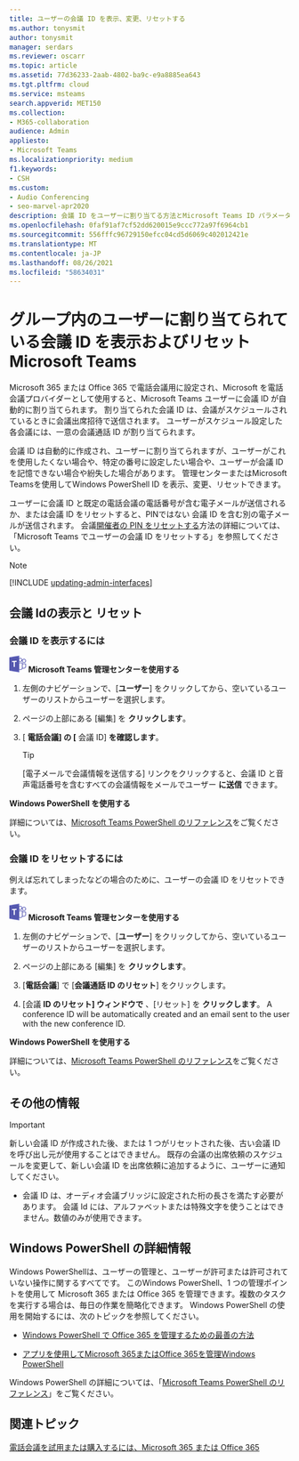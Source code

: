 ```yaml
---
title: ユーザーの会議 ID を表示、変更、リセットする
ms.author: tonysmit
author: tonysmit
manager: serdars
ms.reviewer: oscarr
ms.topic: article
ms.assetid: 77d36233-2aab-4802-ba9c-e9a8885ea643
ms.tgt.pltfrm: cloud
ms.service: msteams
search.appverid: MET150
ms.collection:
- M365-collaboration
audience: Admin
appliesto:
- Microsoft Teams
ms.localizationpriority: medium
f1.keywords:
- CSH
ms.custom:
- Audio Conferencing
- seo-marvel-apr2020
description: 会議 ID をユーザーに割り当てる方法とMicrosoft Teams ID パラメーターの設定方法について説明します。
ms.openlocfilehash: 0faf91af7cf52dd620015e9ccc772a97f6964cb1
ms.sourcegitcommit: 556fffc96729150efcc04cd5d6069c402012421e
ms.translationtype: MT
ms.contentlocale: ja-JP
ms.lasthandoff: 08/26/2021
ms.locfileid: "58634031"
---
```

# <a name="view-and-reset-a-conference-id-assigned-to-a-user-in-microsoft-teams"></a>グループ内のユーザーに割り当てられている会議 ID を表示およびリセットMicrosoft Teams

Microsoft 365 または Office 365 で電話会議用に設定され、Microsoft を電話会議プロバイダーとして使用すると、Microsoft Teams ユーザーに会議 ID が自動的に割り当てられます。 割り当てられた会議 ID は、会議がスケジュールされているときに会議出席招待で送信されます。 ユーザーがスケジュール設定した各会議には、一意の会議通話 ID が割り当てられます。 
  
会議 ID は自動的に作成され、ユーザーに割り当てられますが、ユーザーがこれを使用したくない場合や、特定の番号に設定したい場合や、ユーザーが会議 ID を記憶できない場合や紛失した場合があります。 管理センターまたはMicrosoft Teamsを使用してWindows PowerShell ID を表示、変更、リセットできます。
  
ユーザーに会議 ID と既定の電話会議の電話番号が含む電子メールが送信されるか、または会議 ID をリセットすると、PINではない 会議 ID を含む別の電子メールが送信されます。 会議[開催者の PIN をリセットする](reset-a-conference-id-for-a-user-in-teams.md)方法の詳細については、「Microsoft Teams でユーザーの会議 ID をリセットする」を参照してください。 

> [!NOTE]
> [!INCLUDE [updating-admin-interfaces](includes/updating-admin-interfaces.md)]
  
## <a name="view-and-reset-conference-ids"></a>会議 Idの表示と リセット

### <a name="to-view-the-conference-id"></a>会議 ID を表示するには

![Microsoft Teams ロゴを示すアイコン](media/teams-logo-30x30.png) **Microsoft Teams 管理センターを使用する**

1. 左側のナビゲーションで、[**ユーザー**] をクリックしてから、空いているユーザーのリストからユーザーを選択します。

2. ページの上部にある [編集] を **クリックします**。

3. [ **電話会議] の [** 会議 ID] **を確認します**。

    > [!TIP]
    > [電子メールで会議情報を送信する] リンクをクリックすると、会議 ID と音声電話番号を含むすべての会議情報をメールでユーザー **に送信** できます。
  
**Windows PowerShell を使用する**

詳細については、[Microsoft Teams PowerShell のリファレンス](/powershell/module/teams/?view=teams-ps)をご覧ください。
    
  
### <a name="to-reset-the-conference-id"></a>会議 ID をリセットするには

例えば忘れてしまったなどの場合のために、ユーザーの会議 ID をリセットできます。
  
![Microsoft Teams ロゴを示すアイコン](media/teams-logo-30x30.png) **Microsoft Teams 管理センターを使用する**

1. 左側のナビゲーションで、[**ユーザー**] をクリックしてから、空いているユーザーのリストからユーザーを選択します。

2. ページの上部にある [編集] を **クリックします**。

3. [**電話会議**] で [**会議通話 ID のリセット**] をクリックします。

4. [会議 **ID のリセット] ウィンドウで** 、[リセット] を **クリックします**。 A conference ID will be automatically created and an email sent to the user with the new conference ID.
  
**Windows PowerShell を使用する**

詳細については、[Microsoft Teams PowerShell のリファレンス](/powershell/module/teams/?view=teams-ps)をご覧ください。


## <a name="what-else-should-you-know"></a>その他の情報

   > [!IMPORTANT]
   >  新しい会議 ID が作成された後、または 1 つがリセットされた後、古い会議 ID を呼び出し元が使用することはできません。 既存の会議の出席依頼のスケジュールを変更して、新しい会議 ID を出席依頼に追加するように、ユーザーに通知してください。 
  
    
- 会議 ID は、オーディオ会議ブリッジに設定された桁の長さを満たす必要があります。 会議 Id には、アルファベットまたは特殊文字を使うことはできません。数値のみが使用できます。
   
    
## <a name="want-to-know-more-about-windows-powershell"></a>Windows PowerShell の詳細情報

Windows PowerShellは、ユーザーの管理と、ユーザーが許可または許可されていない操作に関するすべてです。 このWindows PowerShell、1 つの管理ポイントを使用して Microsoft 365 または Office 365 を管理できます。複数のタスクを実行する場合は、毎日の作業を簡略化できます。 Windows PowerShell の使用を開始するには、次のトピックを参照してください。
    
  - [Windows PowerShell で Office 365 を管理するための最善の方法](/microsoft-365/enterprise/why-you-need-to-use-microsoft-365-powershell)
    
  - [アプリを使用してMicrosoft 365またはOffice 365を管理Windows PowerShell](/previous-versions//dn568025(v=technet.10))
    
Windows PowerShell の詳細については、「[Microsoft Teams PowerShell のリファレンス](/powershell/module/teams/?view=teams-ps)」をご覧ください。
    
## <a name="related-topics"></a>関連トピック

[電話会議を試用または購入するには、Microsoft 365 または Office 365](/SkypeForBusiness/audio-conferencing-in-office-365/try-or-purchase-audio-conferencing-in-office-365)
